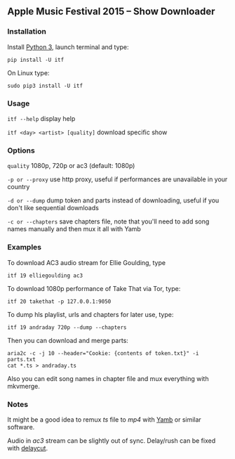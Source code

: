 ## Apple Music Festival 2015 – Show Downloader

### Installation
Install [Python 3](https://www.python.org/downloads/), launch terminal and type:
```
pip install -U itf
```
On Linux type:
```
sudo pip3 install -U itf
```

### Usage
`itf --help` display help

`itf <day> <artist> [quality]` download specific show

### Options
`quality` 1080p, 720p or ac3 (default: 1080p)

`-p or --proxy` use http proxy, useful if performances are unavailable in your country

`-d or --dump` dump token and parts instead of downloading, useful if you don't like sequential downloads

`-c or --chapters` save chapters file, note that you'll need to add song names manually and then mux it all with Yamb

### Examples
To download AC3 audio stream for Ellie Goulding, type
```
itf 19 elliegoulding ac3
```

To download 1080p performance of Take That via Tor, type:
```
itf 20 takethat -p 127.0.0.1:9050
```

To dump hls playlist, urls and chapters for later use, type:
```
itf 19 andraday 720p --dump --chapters
```
Then you can download and merge parts:
```
aria2c -c -j 10 --header="Cookie: {contents of token.txt}" -i parts.txt
cat *.ts > andraday.ts
```
Also you can edit song names in chapter file and mux everything with mkvmerge.

### Notes
It might be a good idea to remux *ts* file to *mp4* with [Yamb](http://www.videohelp.com/software/YAMB) or similar software.

Audio in *ac3* stream can be slightly out of sync. Delay/rush can be fixed with [delaycut](http://www.videohelp.com/software/delaycut).
